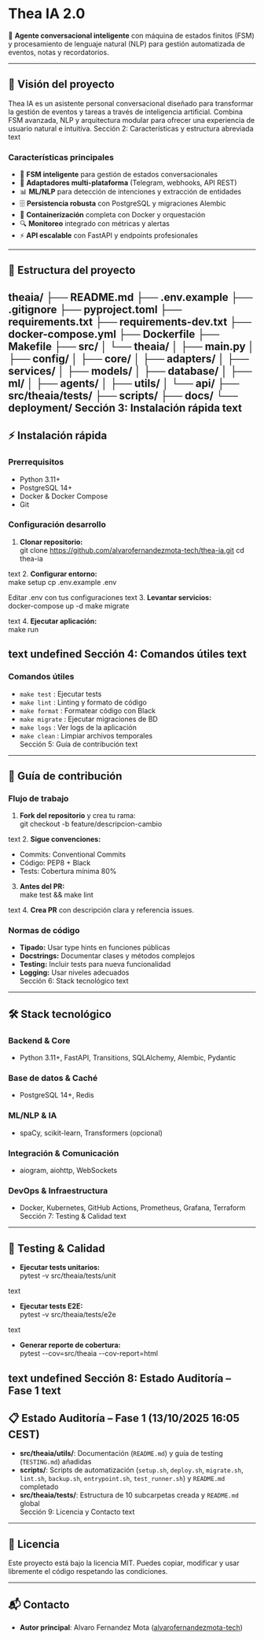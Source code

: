 # Thea IA 2.0

🤖 **Agente conversacional inteligente** con máquina de estados finitos (FSM) y procesamiento de lenguaje natural (NLP) para gestión automatizada de eventos, notas y recordatorios.

---

## 🎯 Visión del proyecto

Thea IA es un asistente personal conversacional diseñado para transformar la gestión de eventos y tareas a través de inteligencia artificial. Combina FSM avanzada, NLP y arquitectura modular para ofrecer una experiencia de usuario natural e intuitiva.
Sección 2: Características y estructura abreviada
text
### Características principales
- 🧠 **FSM inteligente** para gestión de estados conversacionales  
- 🔗 **Adaptadores multi-plataforma** (Telegram, webhooks, API REST)  
- 📊 **ML/NLP** para detección de intenciones y extracción de entidades  
- 🗄️ **Persistencia robusta** con PostgreSQL y migraciones Alembic  
- 🐳 **Containerización** completa con Docker y orquestación  
- 🔍 **Monitoreo** integrado con métricas y alertas  
- ⚡ **API escalable** con FastAPI y endpoints profesionales

---

## 📂 Estructura del proyecto

theaia/
├── README.md
├── .env.example
├── .gitignore
├── pyproject.toml
├── requirements.txt
├── requirements-dev.txt
├── docker-compose.yml
├── Dockerfile
├── Makefile
├── src/
│ └── theaia/
│ ├── main.py
│ ├── config/
│ ├── core/
│ ├── adapters/
│ ├── services/
│ ├── models/
│ ├── database/
│ ├── ml/
│ ├── agents/
│ ├── utils/
│ └── api/
├── src/theaia/tests/
├── scripts/
├── docs/
└── deployment/
Sección 3: Instalación rápida
text
---

## ⚡ Instalación rápida

### Prerrequisitos
- Python 3.11+
- PostgreSQL 14+
- Docker & Docker Compose
- Git

### Configuración desarrollo
1. **Clonar repositorio:**  
git clone https://github.com/alvarofernandezmota-tech/thea-ia.git
cd thea-ia

text
2. **Configurar entorno:**  
make setup
cp .env.example .env

Editar .env con tus configuraciones
text
3. **Levantar servicios:**  
docker-compose up -d
make migrate

text
4. **Ejecutar aplicación:**  
make run

text
undefined
Sección 4: Comandos útiles
text
---

### Comandos útiles
- `make test`       : Ejecutar tests  
- `make lint`       : Linting y formato de código  
- `make format`     : Formatear código con Black  
- `make migrate`    : Ejecutar migraciones de BD  
- `make logs`       : Ver logs de la aplicación  
- `make clean`      : Limpiar archivos temporales  
Sección 5: Guía de contribución
text
---

## 🤝 Guía de contribución

### Flujo de trabajo
1. **Fork del repositorio** y crea tu rama:  
git checkout -b feature/descripcion-cambio

text
2. **Sigue convenciones:**  
- Commits: Conventional Commits  
- Código: PEP8 + Black  
- Tests: Cobertura mínima 80%  
3. **Antes del PR:**  
make test && make lint

text
4. **Crea PR** con descripción clara y referencia issues.

### Normas de código
- **Tipado:** Usar type hints en funciones públicas  
- **Docstrings:** Documentar clases y métodos complejos  
- **Testing:** Incluir tests para nueva funcionalidad  
- **Logging:** Usar niveles adecuados  
Sección 6: Stack tecnológico
text
---

## 🛠️ Stack tecnológico

### Backend & Core
- Python 3.11+, FastAPI, Transitions, SQLAlchemy, Alembic, Pydantic

### Base de datos & Caché
- PostgreSQL 14+, Redis

### ML/NLP & IA
- spaCy, scikit-learn, Transformers (opcional)

### Integración & Comunicación
- aiogram, aiohttp, WebSockets

### DevOps & Infraestructura
- Docker, Kubernetes, GitHub Actions, Prometheus, Grafana, Terraform
Sección 7: Testing & Calidad
text
---

## 🧪 Testing & Calidad

- **Ejecutar tests unitarios:**  
pytest -v src/theaia/tests/unit

text
- **Ejecutar tests E2E:**  
pytest -v src/theaia/tests/e2e

text
- **Generar reporte de cobertura:**  
pytest --cov=src/theaia --cov-report=html

text
undefined
Sección 8: Estado Auditoría – Fase 1
text
---

## 📋 Estado Auditoría – Fase 1 (13/10/2025 16:05 CEST)

- **src/theaia/utils/**: Documentación (`README.md`) y guía de testing (`TESTING.md`) añadidas  
- **scripts/**: Scripts de automatización (`setup.sh`, `deploy.sh`, `migrate.sh`, `lint.sh`, `backup.sh`, `entrypoint.sh`, `test_runner.sh`) y `README.md` completado  
- **src/theaia/tests/**: Estructura de 10 subcarpetas creada y `README.md` global  
Sección 9: Licencia y Contacto
text
---

## 📄 Licencia

Este proyecto está bajo la licencia MIT. Puedes copiar, modificar y usar libremente el código respetando las condiciones.

---

## 📬 Contacto

- **Autor principal**: Alvaro Fernandez Mota ([alvarofernandezmota-tech](https://github.com/alvarofernandezmota-tech))


